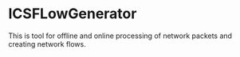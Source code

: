 
# ICSFLowGenerator

This is tool for offline and online processing of network packets and creating network flows.



